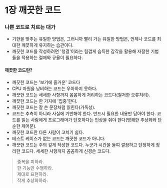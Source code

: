 # 1장 깨끗한 코드

### 나쁜 코드로 치르는 대가

- 기한을 맞추는 유일한 방법은, 그러니까 빨리 가는 유일한 방법은, 언제나 코드를 최대한 깨끗하게 유지하는 습관이다.
- 깨끗한 코드를 작성하려면 '청결'이라는 힘겹게 습득한 감각을 활용해 자잘한 기법들을 적용하는 절제와 규율이 필요하다.

#### 깨끗한 코드란?

- 깨끗한 코드는 '보기에 즐거운' 코드다
- CPU 자원을 낭비하는 코드는 우아하지 못하다.
- 깨끗한 코드는 세세한 사항까지 꼼꼼하게 처리하는 코드다(철저한 오류처리).
- 깨끗한 코드는 한 가지에 '집중'한다.
- 깨끗한 코드는 잘 쓴 문장처럼 읽힌다(가독성).
- 코드는 추측이 아니라 사실에 기반해야 한다. 반드시 필요한 내용만 담아야 한다. 코드를 읽는 사람에게 프로그래머가 단호하다는 인상을 줘야 한다(명쾌한 추상화와 단순한 제어문).
- 깨끗한 코드란 다른 사람이 고치기 쉽다.
- 테스트 케이스가 없는 코드는 깨끗한 코드가 아니다.
- 깨끗한 코드는 주의 깊게 작성한 코드다. 누군가 시간을 들여 깔끔하고 단정하게 정리한 코드다. 세세한 사항까지 꼼꼼하게 신경쓴 코드다.

> 중복을 피하라.  
> 한 기능만 수행하라.  
> 제대로 표현하라.  
> 작게 추상화하라.

